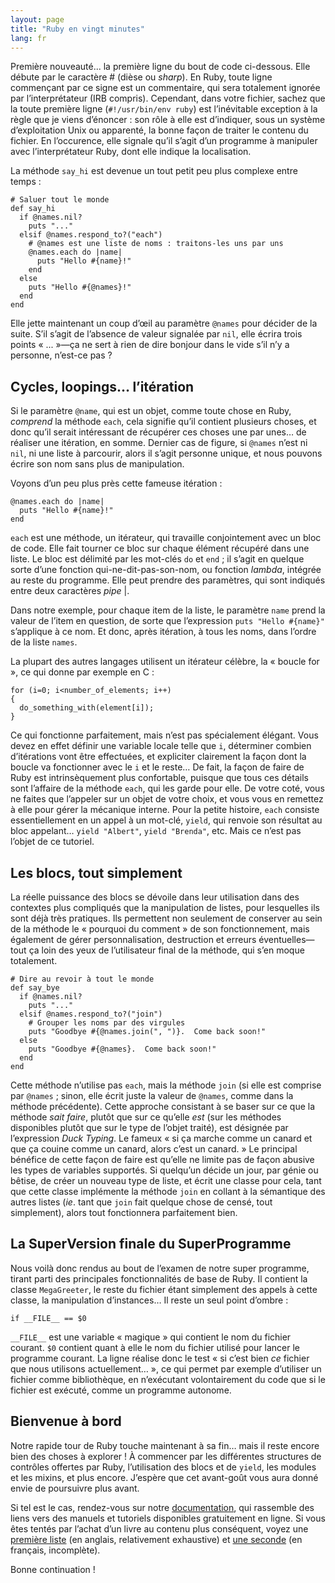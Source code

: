 ```yaml
---
layout: page
title: "Ruby en vingt minutes"
lang: fr
---
```


Première nouveauté... la première ligne du bout de code ci-dessous. Elle
débute par le caractère # (dièse ou *sharp*). En Ruby, toute ligne
commençant par ce signe est un commentaire, qui sera totalement ignorée
par l’interprétateur (IRB compris). Cependant, dans votre fichier,
sachez que la toute première ligne (`#!/usr/bin/env ruby`) est
l’inévitable exception à la règle que je viens d’énoncer : son rôle à
elle est d’indiquer, sous un système d’exploitation Unix ou apparenté,
la bonne façon de traiter le contenu du fichier. En l’occurence, elle
signale qu’il s’agit d’un programme à manipuler avec l’interprétateur
Ruby, dont elle indique la localisation.

La méthode `say_hi` est devenue un tout petit peu plus complexe entre
temps :

    # Saluer tout le monde
    def say_hi
      if @names.nil?
        puts "..."
      elsif @names.respond_to?("each")
        # @names est une liste de noms : traitons-les uns par uns
        @names.each do |name|
          puts "Hello #{name}!"
        end
      else
        puts "Hello #{@names}!"
      end
    end

Elle jette maintenant un coup d’œil au paramètre `@names` pour décider
de la suite. S’il s’agit de l’absence de valeur signalée par `nil`, elle
écrira trois points « ... »—ça ne sert à rien de dire bonjour dans le
vide s’il n’y a personne, n’est-ce pas ?

## Cycles, loopings… l’itération

Si le paramètre `@name`, qui est un objet, comme toute chose en Ruby,
*comprend* la méthode `each`, cela signifie qu’il contient plusieurs
choses, et donc qu’il serait intéressant de récupérer ces choses une par
unes… de réaliser une itération, en somme. Dernier cas de figure, si
`@names` n’est ni `nil`, ni une liste à parcourir, alors il s’agit
personne unique, et nous pouvons écrire son nom sans plus de
manipulation.

Voyons d’un peu plus près cette fameuse itération :

    @names.each do |name|
      puts "Hello #{name}!"
    end

`each` est une méthode, un itérateur, qui travaille conjointement avec
un bloc de code. Elle fait tourner ce bloc sur chaque élément récupéré
dans une liste. Le bloc est délimité par les mot-clés `do` et `end` ; il
s’agit en quelque sorte d’une fonction qui-ne-dit-pas-son-nom, ou
fonction *lambda*, intégrée au reste du programme. Elle peut prendre des
paramètres, qui sont indiqués entre deux caractères *pipe* \|.

Dans notre exemple, pour chaque item de la liste, le paramètre `name`
prend la valeur de l’item en question, de sorte que l’expression `puts
"Hello #{name}"` s’applique à ce nom. Et donc, après itération, à tous
les noms, dans l’ordre de la liste `names`.

La plupart des autres langages utilisent un itérateur célèbre, la «
boucle for », ce qui donne par exemple en C :

    for (i=0; i<number_of_elements; i++)
    {
      do_something_with(element[i]);
    }

Ce qui fonctionne parfaitement, mais n’est pas spécialement élégant.
Vous devez en effet définir une variable locale telle que `i`,
déterminer combien d’itérations vont être effectuées, et expliciter
clairement la façon dont la boucle va fonctionner avec le `i` et le
reste… De fait, la façon de faire de Ruby est intrinsèquement plus
confortable, puisque que tous ces détails sont l’affaire de la méthode
`each`, qui les garde pour elle. De votre coté, vous ne faites que
l’appeler sur un objet de votre choix, et vous vous en remettez à elle
pour gérer la mécanique interne. Pour la petite histoire, `each`
consiste essentiellement en un appel à un mot-clé, `yield`, qui renvoie
son résultat au bloc appelant… `yield "Albert"`, `yield "Brenda"`, etc.
Mais ce n’est pas l’objet de ce tutoriel.

## Les blocs, tout simplement

La réelle puissance des blocs se dévoile dans leur utilisation dans des
contextes plus compliqués que la manipulation de listes, pour lesquelles
ils sont déjà très pratiques. Ils permettent non seulement de conserver
au sein de la méthode le « pourquoi du comment » de son fonctionnement,
mais également de gérer personnalisation, destruction et erreurs
éventuelles—tout ça loin des yeux de l’utilisateur final de la méthode,
qui s’en moque totalement.

    # Dire au revoir à tout le monde
    def say_bye
      if @names.nil?
        puts "..."
      elsif @names.respond_to?("join")
        # Grouper les noms par des virgules
        puts "Goodbye #{@names.join(", ")}.  Come back soon!"
      else
        puts "Goodbye #{@names}.  Come back soon!"
      end
    end

Cette méthode n’utilise pas `each`, mais la méthode `join` (si elle est
comprise par `@names` ; sinon, elle écrit juste la valeur de `@names`,
comme dans la méthode précédente). Cette approche consistant à se baser
sur ce que la méthode *sait faire*, plutôt que sur ce qu’elle *est* (sur
les méthodes disponibles plutôt que sur le type de l’objet traité), est
désignée par l’expression *Duck Typing*. Le fameux « si ça marche comme
un canard et que ça couine comme un canard, alors c’est un canard. » Le
principal bénéfice de cette façon de faire est qu’elle ne limite pas de
façon abusive les types de variables supportés. Si quelqu’un décide un
jour, par génie ou bêtise, de créer un nouveau type de liste, et écrit
une classe pour cela, tant que cette classe implémente la méthode `join`
en collant à la sémantique des autres listes (*ie*. tant que `join` fait
quelque chose de censé, tout simplement), alors tout fonctionnera
parfaitement bien.

## La SuperVersion finale du SuperProgramme

Nous voilà donc rendus au bout de l’examen de notre super programme,
tirant parti des principales fonctionnalités de base de Ruby. Il
contient la classe `MegaGreeter`, le reste du fichier étant simplement
des appels à cette classe, la manipulation d’instances… Il reste un seul
point d’ombre :

    if __FILE__ == $0

`__FILE__` est une variable « magique » qui contient le nom du fichier
courant. `$0` contient quant à elle le nom du fichier utilisé pour
lancer le programme courant. La ligne réalise donc le test « si c’est
bien *ce* fichier que nous utilisons actuellement… », ce qui permet par
exemple d’utiliser un fichier comme bibliothèque, en n’exécutant
volontairement du code que si le fichier est exécuté, comme un programme
autonome.

## Bienvenue à bord

Notre rapide tour de Ruby touche maintenant à sa fin… mais il reste
encore bien des choses à explorer ! À commencer par les différentes
structures de contrôles offertes par Ruby, l’utilisation des blocs et de
`yield`, les modules et les mixins, et plus encore. J’espère que cet
avant-goût vous aura donné envie de poursuivre plus avant.

Si tel est le cas, rendez-vous sur notre
[documentation](/fr/documentation), qui rassemble des liens vers des
manuels et tutoriels disponibles gratuitement en ligne. Si vous êtes
tentés par l’achat d’un livre au contenu plus conséquent, voyez une
[première liste][1] (en anglais, relativement exhaustive) et [une
seconde][2] (en français, incomplète).

Bonne continuation !



[1]: http://www.ruby-doc.org/bookstore 
[2]: http://rubyfrance.org/liens/livres/ 
